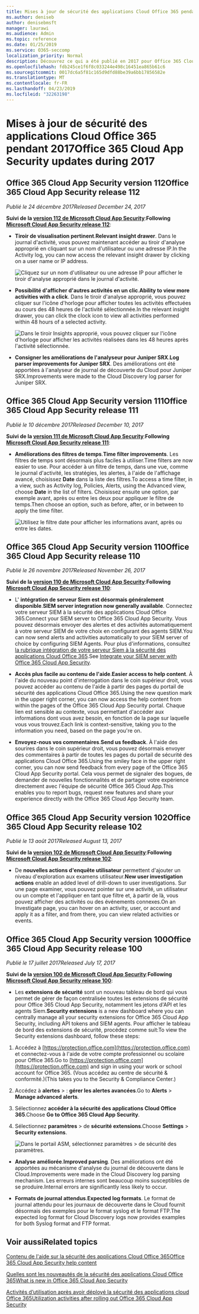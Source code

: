 ```yaml
---
title: Mises à jour de sécurité des applications Cloud Office 365 pendant 2017
ms.author: deniseb
author: denisebmsft
manager: laurawi
ms.audience: Admin
ms.topic: reference
ms.date: 01/25/2019
ms.service: O365-seccomp
localization_priority: Normal
description: Découvrez ce qui a été publié en 2017 pour Office 365 Cloud App Security
ms.openlocfilehash: fdb245ce1f6f8c033244e498c16451ea865b61c6
ms.sourcegitcommit: 0017dc6a5f81c165d9dfd88be39a6bb17856582e
ms.translationtype: MT
ms.contentlocale: fr-FR
ms.lasthandoff: 04/23/2019
ms.locfileid: "32263198"
---
```

# <a name="office-365-cloud-app-security-updates-during-2017"></a><span data-ttu-id="67c43-103">Mises à jour de sécurité des applications Cloud Office 365 pendant 2017</span><span class="sxs-lookup"><span data-stu-id="67c43-103">Office 365 Cloud App Security updates during 2017</span></span>
    
## <a name="office-365-cloud-app-security-release-112"></a><span data-ttu-id="67c43-104">Office 365 Cloud App Security version 112</span><span class="sxs-lookup"><span data-stu-id="67c43-104">Office 365 Cloud App Security release 112</span></span>

<span data-ttu-id="67c43-105">*Publié le 24 décembre 2017*</span><span class="sxs-lookup"><span data-stu-id="67c43-105">*Released December 24, 2017*</span></span> 
  
<span data-ttu-id="67c43-106">**Suivi de la [version 112 de Microsoft Cloud App Security](https://docs.microsoft.com/cloud-app-security/release-notes#cloud-app-security-release-112)**:</span><span class="sxs-lookup"><span data-stu-id="67c43-106">**Following [Microsoft Cloud App Security release 112](https://docs.microsoft.com/cloud-app-security/release-notes#cloud-app-security-release-112)**:</span></span> 
  
- <span data-ttu-id="67c43-107">**Tiroir de visualisation pertinent**.</span><span class="sxs-lookup"><span data-stu-id="67c43-107">**Relevant insight drawer**.</span></span> <span data-ttu-id="67c43-108">Dans le journal d'activité, vous pouvez maintenant accéder au tiroir d'analyse approprié en cliquant sur un nom d'utilisateur ou une adresse IP.</span><span class="sxs-lookup"><span data-stu-id="67c43-108">In the Activity log, you can now access the relevant insight drawer by clicking on a user name or IP address.</span></span> 
    
    ![Cliquez sur un nom d'utilisateur ou une adresse IP pour afficher le tiroir d'analyse approprié dans le journal d'activité.](media/8e32b3fa-8c0c-4c5e-b248-fe7d7e1b516d.png)
  
- <span data-ttu-id="67c43-110">**Possibilité d'afficher d'autres activités en un clic**.</span><span class="sxs-lookup"><span data-stu-id="67c43-110">**Ability to view more activities with a click**.</span></span> <span data-ttu-id="67c43-111">Dans le tiroir d'analyse approprié, vous pouvez cliquer sur l'icône d'horloge pour afficher toutes les activités effectuées au cours des 48 heures de l'activité sélectionnée.</span><span class="sxs-lookup"><span data-stu-id="67c43-111">In the relevant insight drawer, you can click the clock icon to view all activities performed within 48 hours of a selected activity.</span></span> 
    
    ![Dans le tiroir Insights approprié, vous pouvez cliquer sur l'icône d'horloge pour afficher les activités réalisées dans les 48 heures après l'activité sélectionnée.](media/c6c96aa0-98e5-4205-8873-45f8d6fd0843.png)
  
- <span data-ttu-id="67c43-113">**Consigner les améliorations de l'analyseur pour Juniper SRX**.</span><span class="sxs-lookup"><span data-stu-id="67c43-113">**Log parser improvements for Juniper SRX**.</span></span> <span data-ttu-id="67c43-114">Des améliorations ont été apportées à l'analyseur de journal de découverte du Cloud pour Juniper SRX.</span><span class="sxs-lookup"><span data-stu-id="67c43-114">Improvements were made to the Cloud Discovery log parser for Juniper SRX.</span></span> 
    
## <a name="office-365-cloud-app-security-release-111"></a><span data-ttu-id="67c43-115">Office 365 Cloud App Security version 111</span><span class="sxs-lookup"><span data-stu-id="67c43-115">Office 365 Cloud App Security release 111</span></span>

<span data-ttu-id="67c43-116">*Publié le 10 décembre 2017*</span><span class="sxs-lookup"><span data-stu-id="67c43-116">*Released December 10, 2017*</span></span> 
  
<span data-ttu-id="67c43-117">**Suivi de la [version 111 de Microsoft Cloud App Security](https://docs.microsoft.com/cloud-app-security/release-notes#cloud-app-security-release-111)**:</span><span class="sxs-lookup"><span data-stu-id="67c43-117">**Following [Microsoft Cloud App Security release 111](https://docs.microsoft.com/cloud-app-security/release-notes#cloud-app-security-release-111)**:</span></span> 
  
- <span data-ttu-id="67c43-118">**Améliorations des filtres de temps**.</span><span class="sxs-lookup"><span data-stu-id="67c43-118">**Time filter improvements**.</span></span> <span data-ttu-id="67c43-119">Les filtres de temps sont désormais plus faciles à utiliser.</span><span class="sxs-lookup"><span data-stu-id="67c43-119">Time filters are now easier to use.</span></span> <span data-ttu-id="67c43-120">Pour accéder à un filtre de temps, dans une vue, comme le journal d'activité, les stratégies, les alertes, à l'aide de l'affichage avancé, choisissez **Date** dans la liste des filtres.</span><span class="sxs-lookup"><span data-stu-id="67c43-120">To access a time filter, in a view, such as Activity log, Policies, Alerts, using the Advanced view, choose **Date** in the list of filters.</span></span> <span data-ttu-id="67c43-121">Choisissez ensuite une option, par exemple avant, après ou entre les deux pour appliquer le filtre de temps.</span><span class="sxs-lookup"><span data-stu-id="67c43-121">Then choose an option, such as before, after, or in between to apply the time filter.</span></span> 
    
    ![Utilisez le filtre date pour afficher les informations avant, après ou entre les dates.](media/9dbb2a10-f68f-413b-8b4e-88911152cb92.png)
  
## <a name="office-365-cloud-app-security-release-110"></a><span data-ttu-id="67c43-123">Office 365 Cloud App Security version 110</span><span class="sxs-lookup"><span data-stu-id="67c43-123">Office 365 Cloud App Security release 110</span></span>

<span data-ttu-id="67c43-124">*Publié le 26 novembre 2017*</span><span class="sxs-lookup"><span data-stu-id="67c43-124">*Released November 26, 2017*</span></span> 
  
<span data-ttu-id="67c43-125">**Suivi de la [version 110 de Microsoft Cloud App Security](https://docs.microsoft.com/cloud-app-security/release-notes#cloud-app-security-release-110)**:</span><span class="sxs-lookup"><span data-stu-id="67c43-125">**Following [Microsoft Cloud App Security release 110](https://docs.microsoft.com/cloud-app-security/release-notes#cloud-app-security-release-110)**:</span></span> 
  
- <span data-ttu-id="67c43-126">L' **intégration de serveur Siem est désormais généralement disponible**.</span><span class="sxs-lookup"><span data-stu-id="67c43-126">**SIEM server integration now generally available**.</span></span> <span data-ttu-id="67c43-127">Connectez votre serveur SIEM à la sécurité des applications Cloud Office 365.</span><span class="sxs-lookup"><span data-stu-id="67c43-127">Connect your SIEM server to Office 365 Cloud App Security.</span></span> <span data-ttu-id="67c43-128">Vous pouvez désormais envoyer des alertes et des activités automatiquement à votre serveur SIEM de votre choix en configurant des agents SIEM.</span><span class="sxs-lookup"><span data-stu-id="67c43-128">You can now send alerts and activities automatically to your SIEM server of choice by configuring SIEM Agents.</span></span> <span data-ttu-id="67c43-129">Pour plus d'informations, consultez [la rubrique intégration de votre serveur Siem à la sécurité des applications Cloud Office 365](integrate-your-siem-server-with-office-365-cas.md).</span><span class="sxs-lookup"><span data-stu-id="67c43-129">See [Integrate your SIEM server with Office 365 Cloud App Security](integrate-your-siem-server-with-office-365-cas.md).</span></span>
    
- <span data-ttu-id="67c43-130">**Accès plus facile au contenu de l'aide**.</span><span class="sxs-lookup"><span data-stu-id="67c43-130">**Easier access to help content**.</span></span> <span data-ttu-id="67c43-131">À l'aide du nouveau point d'interrogation dans le coin supérieur droit, vous pouvez accéder au contenu de l'aide à partir des pages du portail de sécurité des applications Cloud Office 365.</span><span class="sxs-lookup"><span data-stu-id="67c43-131">Using the new question mark in the upper right corner, you can now access the help content from within the pages of the Office 365 Cloud App Security portal.</span></span> <span data-ttu-id="67c43-132">Chaque lien est sensible au contexte, vous permettant d'accéder aux informations dont vous avez besoin, en fonction de la page sur laquelle vous vous trouvez.</span><span class="sxs-lookup"><span data-stu-id="67c43-132">Each link is context-sensitive, taking you to the information you need, based on the page you're on.</span></span> 
    
- <span data-ttu-id="67c43-133">**Envoyez-nous vos commentaires**.</span><span class="sxs-lookup"><span data-stu-id="67c43-133">**Send us feedback**.</span></span> <span data-ttu-id="67c43-134">À l'aide des sourires dans le coin supérieur droit, vous pouvez désormais envoyer des commentaires à partir de toutes les pages du portail de sécurité des applications Cloud Office 365.</span><span class="sxs-lookup"><span data-stu-id="67c43-134">Using the smiley face in the upper right corner, you can now send feedback from every page of the Office 365 Cloud App Security portal.</span></span> <span data-ttu-id="67c43-135">Cela vous permet de signaler des bogues, de demander de nouvelles fonctionnalités et de partager votre expérience directement avec l'équipe de sécurité Office 365 Cloud App.</span><span class="sxs-lookup"><span data-stu-id="67c43-135">This enables you to report bugs, request new features and share your experience directly with the Office 365 Cloud App Security team.</span></span> 
    
## <a name="office-365-cloud-app-security-release-102"></a><span data-ttu-id="67c43-136">Office 365 Cloud App Security version 102</span><span class="sxs-lookup"><span data-stu-id="67c43-136">Office 365 Cloud App Security release 102</span></span>

<span data-ttu-id="67c43-137">*Publié le 13 août 2017*</span><span class="sxs-lookup"><span data-stu-id="67c43-137">*Released August 13, 2017*</span></span> 
  
<span data-ttu-id="67c43-138">**Suivi de la [version 102 de Microsoft Cloud App Security](https://docs.microsoft.com/cloud-app-security/release-notes#cloud-app-security-release-102)**:</span><span class="sxs-lookup"><span data-stu-id="67c43-138">**Following [Microsoft Cloud App Security release 102](https://docs.microsoft.com/cloud-app-security/release-notes#cloud-app-security-release-102)**:</span></span> 
  
- <span data-ttu-id="67c43-139">De **nouvelles actions d'enquête utilisateur** permettent d'ajouter un niveau d'exploration aux examens utilisateur.</span><span class="sxs-lookup"><span data-stu-id="67c43-139">**New user investigation actions** enable an added level of drill-down to user investigations.</span></span> <span data-ttu-id="67c43-140">Sur une page examiner, vous pouvez pointer sur une activité, un utilisateur ou un compte et l'appliquer en tant que filtre et, à partir de là, vous pouvez afficher des activités ou des événements connexes.</span><span class="sxs-lookup"><span data-stu-id="67c43-140">On an Investigate page, you can hover on an activity, user, or account and apply it as a filter, and from there, you can view related activities or events.</span></span> 
    
## <a name="office-365-cloud-app-security-release-100"></a><span data-ttu-id="67c43-141">Office 365 Cloud App Security version 100</span><span class="sxs-lookup"><span data-stu-id="67c43-141">Office 365 Cloud App Security release 100</span></span>

<span data-ttu-id="67c43-142">*Publié le 17 juillet 2017*</span><span class="sxs-lookup"><span data-stu-id="67c43-142">*Released July 17, 2017*</span></span> 
  
<span data-ttu-id="67c43-143">**Suivi de la [version 100 de Microsoft Cloud App Security](https://docs.microsoft.com/cloud-app-security/release-notes#cloud-app-security-release-100)**:</span><span class="sxs-lookup"><span data-stu-id="67c43-143">**Following [Microsoft Cloud App Security release 100](https://docs.microsoft.com/cloud-app-security/release-notes#cloud-app-security-release-100)**:</span></span> 
  
- <span data-ttu-id="67c43-144">Les **extensions de sécurité** sont un nouveau tableau de bord qui vous permet de gérer de façon centralisée toutes les extensions de sécurité pour Office 365 Cloud App Security, notamment les jetons d'API et les agents Siem.</span><span class="sxs-lookup"><span data-stu-id="67c43-144">**Security extensions** is a new dashboard where you can centrally manage all your security extensions for Office 365 Cloud App Security, including API tokens and SIEM agents.</span></span> <span data-ttu-id="67c43-145">Pour afficher le tableau de bord des extensions de sécurité, procédez comme suit:</span><span class="sxs-lookup"><span data-stu-id="67c43-145">To view the Security extensions dashboard, follow these steps:</span></span> 
    
1. <span data-ttu-id="67c43-146">Accédez à [https://protection.office.com](https://protection.office.com) et connectez-vous à l'aide de votre compte professionnel ou scolaire pour Office 365.</span><span class="sxs-lookup"><span data-stu-id="67c43-146">Go to [https://protection.office.com](https://protection.office.com) and sign in using your work or school account for Office 365.</span></span> <span data-ttu-id="67c43-147">(Vous accédez au centre de sécurité &amp; conformité.)</span><span class="sxs-lookup"><span data-stu-id="67c43-147">(This takes you to the Security &amp; Compliance Center.)</span></span> 
    
2. <span data-ttu-id="67c43-148">Accédez à **alertes** \> : **gérer les alertes avancées**.</span><span class="sxs-lookup"><span data-stu-id="67c43-148">Go to **Alerts** \> **Manage advanced alerts**.</span></span>
    
3. <span data-ttu-id="67c43-149">Sélectionnez **accéder à la sécurité des applications Cloud Office 365**.</span><span class="sxs-lookup"><span data-stu-id="67c43-149">Choose **Go to Office 365 Cloud App Security**.</span></span>
  
4. <span data-ttu-id="67c43-150">Sélectionnez **paramètres** \> de **sécurité extensions**.</span><span class="sxs-lookup"><span data-stu-id="67c43-150">Choose **Settings** \> **Security extensions**.</span></span>
    
    ![Dans le portail ASM, sélectionnez paramètres \> de sécurité des paramètres.](media/f03d47a1-91ff-41b9-9baf-b514cffe41a8.png)
  
- <span data-ttu-id="67c43-152">**Analyse améliorée**.</span><span class="sxs-lookup"><span data-stu-id="67c43-152">**Improved parsing**.</span></span> <span data-ttu-id="67c43-153">Des améliorations ont été apportées au mécanisme d'analyse du journal de découverte dans le Cloud.</span><span class="sxs-lookup"><span data-stu-id="67c43-153">Improvements were made in the Cloud Discovery log parsing mechanism.</span></span> <span data-ttu-id="67c43-154">Les erreurs internes sont beaucoup moins susceptibles de se produire.</span><span class="sxs-lookup"><span data-stu-id="67c43-154">Internal errors are significantly less likely to occur.</span></span> 
    
- <span data-ttu-id="67c43-155">**Formats de journal attendus**.</span><span class="sxs-lookup"><span data-stu-id="67c43-155">**Expected log formats**.</span></span> <span data-ttu-id="67c43-156">Le format de journal attendu pour les journaux de découverte dans le Cloud fournit désormais des exemples pour le format syslog et le format FTP.</span><span class="sxs-lookup"><span data-stu-id="67c43-156">The expected log format for Cloud Discovery logs now provides examples for both Syslog format and FTP format.</span></span> 
    
## <a name="related-topics"></a><span data-ttu-id="67c43-157">Voir aussi</span><span class="sxs-lookup"><span data-stu-id="67c43-157">Related topics</span></span>

[<span data-ttu-id="67c43-158">Contenu de l'aide sur la sécurité des applications Cloud Office 365</span><span class="sxs-lookup"><span data-stu-id="67c43-158">Office 365 Cloud App Security help content</span></span>](office-365-cas-help.md)

[<span data-ttu-id="67c43-159">Quelles sont les nouveautés de la sécurité des applications Cloud Office 365</span><span class="sxs-lookup"><span data-stu-id="67c43-159">What is new in Office 365 Cloud App Security</span></span>](new-in-office-365-cas.md)
  
[<span data-ttu-id="67c43-160">Activités d’utilisation après avoir déployé la sécurité des applications cloud Office 365</span><span class="sxs-lookup"><span data-stu-id="67c43-160">Utilization activities after rolling out Office 365 Cloud App Security</span></span>](utilization-activities-for-ocas.md)

